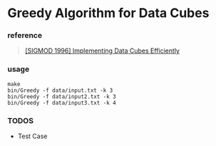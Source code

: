 # Greedy Algorithm for Data Cubes
### reference
> [[SIGMOD 1996] Implementing Data Cubes Efficiently](https://github.com/MoRunChang2015/Greedy-Algorithm-for-Data-Cubes/blob/master/doc/%5BSIGMOD%201996%5D%20Implementing%20Data%20Cubes%20Efficiently.pdf)

### usage
```
make
bin/Greedy -f data/input.txt -k 3
bin/Greedy -f data/input2.txt -k 3
bin/Greedy -f data/input3.txt -k 4
```

### TODOS
+ Test Case
